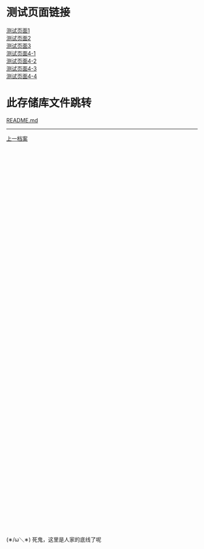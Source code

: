 # 测试页面链接
[测试页面1](https://xido81.github.io/xiaf-ts-1/wapc/1/help/ca/index.html)<br/>
[测试页面2](https://xido81.github.io/xiaf-ts-1/ckplayer/index.html)<br/>
[测试页面3](https://xido81.github.io/xiaf-ts-1/test/2/index.html)<br/>
[测试页面4-1](https://xido81.github.io/xiaf-ts-1/wapc/1/linksys/1/link?url=https://www.baidu.com/&verify=1)<br/>
[测试页面4-2](https://xido81.github.io/xiaf-ts-1/wapc/1/linksys/1/link?url=https://www.baidu.com/&verify=1&refuse=1)<br/>
[测试页面4-3](https://xido81.github.io/xiaf-ts-1/wapc/1/linksys/1/link?url=https://www.baidu.com/&verify=1&password=12345)<br/>
[测试页面4-4](https://xido81.github.io/xiaf-ts-1/wapc/1/linksys/1/link?url=https://xido81.github.io/xiaf-ts-1/wapc/1/linksys/1/link?url=https://xido81.github.io/xiaf-ts-1/wapc/1/linksys/1/link?url=555&verify=1&password=123&mode=1&verify=1)

# 此存储库文件跳转
[README.md](https://github.com/xido81/xiaf-ts-1/blob/master/README.md)

***
<a href="https://github.com/xido81/xiaf-ts-1/tree/master/">上一档案</a>

<br/><br/><br/><br/><br/><br/><br/><br/><br/><br/><br/><br/><br/><br/><br/><br/><br/><br/><br/><br/><br/><br/><br/><br/><br/><br/><br/><br/><br/><br/><br/><br/><br/><br/><br/><br/><br/><br/><br/><br/><br/><br/><br/><br/><br/><br/><br/><br/><br/><br/><br/><br/><br/><br/><br/><br/><br/><br/><br/><br/>
<a>(&lowast;/ω＼&lowast;) 死鬼，这里是人家的底线了呢</a>

